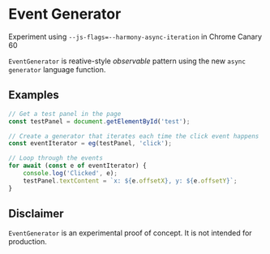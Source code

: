 # Event Generator

Experiment using `--js-flags=--harmony-async-iteration` in Chrome Canary 60

`EventGenerator` is reative-style _observable_ pattern using the new `async generator` language function.

## Examples
```javascript
// Get a test panel in the page
const testPanel = document.getElementById('test');

// Create a generator that iterates each time the click event happens
const eventIterator = eg(testPanel, 'click');

// Loop through the events 
for await (const e of eventIterator) {
    console.log('Clicked', e);
    testPanel.textContent = `x: ${e.offsetX}, y: ${e.offsetY}`;
}
```

## Disclaimer

`EventGenerator` is an experimental proof of concept. It is not intended for production.
